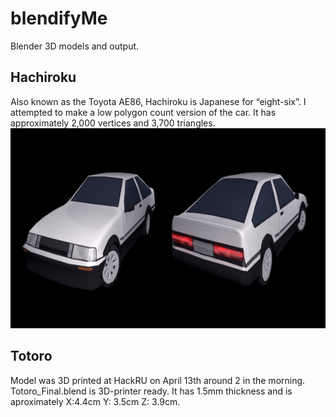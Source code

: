 blendifyMe
==========

Blender 3D models and output.

<h2> Hachiroku </h2>
Also known as the Toyota AE86, Hachiroku is Japanese for “eight-six”. I attempted to make a low polygon count version of the car. It has approximately 2,000 vertices and 3,700 triangles.

<img width="730px" height="320px" src="./img/HachirokuHoriz.jpg"/>

<h2> Totoro </h2>
<p>Model was 3D printed at HackRU on April 13th around 2 in the morning. Totoro_Final.blend is 3D-printer ready. It has 1.5mm thickness and is aproximately X:4.4cm Y: 3.5cm Z: 3.9cm. </p>
